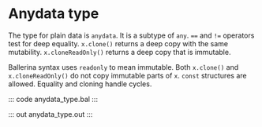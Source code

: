 # Anydata type

The type for plain data is `anydata`. It is a subtype of `any`. `==` and `!=` operators test for deep equality. `x.clone()` returns a deep copy with the same mutability. `x.cloneReadOnly()` returns a deep copy that is immutable. 

Ballerina syntax uses `readonly` to mean immutable. Both `x.clone()` and `x.cloneReadOnly()` do not copy immutable parts of `x`. `const` structures are allowed. Equality and cloning handle cycles.

::: code anydata_type.bal :::

::: out anydata_type.out :::